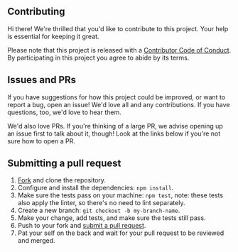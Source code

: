 ## Contributing

[fork]: /fork
[pr]: /compare
[style]: https://standardjs.com/
[code-of-conduct]: CODE_OF_CONDUCT.md

Hi there! We're thrilled that you'd like to contribute to this project. Your help is essential for keeping it great.

Please note that this project is released with a [Contributor Code of Conduct][code-of-conduct]. By participating in this project you agree to abide by its terms.

## Issues and PRs

If you have suggestions for how this project could be improved, or want to report a bug, open an issue! We'd love all and any contributions. If you have questions, too, we'd love to hear them.

We'd also love PRs. If you're thinking of a large PR, we advise opening up an issue first to talk about it, though! Look at the links below if you're not sure how to open a PR.

## Submitting a pull request

1. [Fork][fork] and clone the repository.
1. Configure and install the dependencies: `npm install`.
1. Make sure the tests pass on your machine: `npm test`, note: these tests also apply the linter, so there's no need to lint separately.
1. Create a new branch: `git checkout -b my-branch-name`.
1. Make your change, add tests, and make sure the tests still pass.
1. Push to your fork and [submit a pull request][pr].
1. Pat your self on the back and wait for your pull request to be reviewed and merged.
